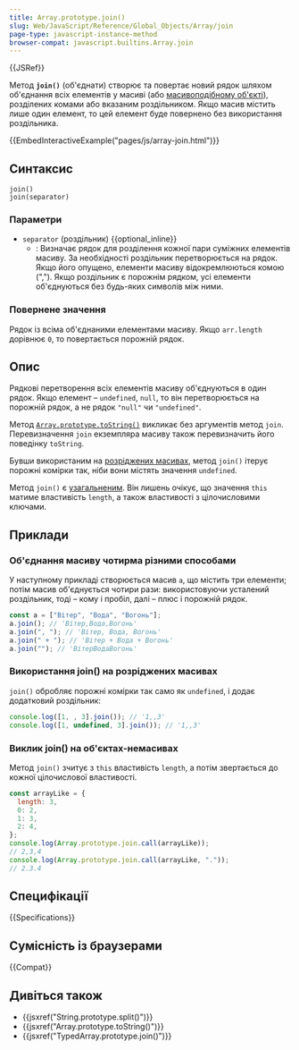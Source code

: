 ```yaml
---
title: Array.prototype.join()
slug: Web/JavaScript/Reference/Global_Objects/Array/join
page-type: javascript-instance-method
browser-compat: javascript.builtins.Array.join
---
```


{{JSRef}}

Метод **`join()`** (об'єднати) створює та повертає новий рядок шляхом об'єднання всіх елементів у масиві
(або [масивоподібному об'єкті](/uk/docs/Web/JavaScript/Guide/Indexed_collections#robota-z-masyvopodibnymy-obiektamy)), розділених комами або вказаним роздільником. Якщо масив містить лише один елемент, то цей елемент буде повернено без використання роздільника.

{{EmbedInteractiveExample("pages/js/array-join.html")}}

## Синтаксис

```js-nolint
join()
join(separator)
```

### Параметри

- `separator` (роздільник) {{optional_inline}}
  - : Визначає рядок для розділення кожної пари суміжних елементів масиву.
    За необхідності роздільник перетворюється на рядок. Якщо його опущено, елементи масиву відокремлюються комою (","). Якщо роздільник є порожнім рядком, усі елементи об'єднуються без будь-яких символів між ними.

### Повернене значення

Рядок із всіма об'єднаними елементами масиву. Якщо `arr.length` дорівнює `0`, то повертається порожній рядок.

## Опис

Рядкові перетворення всіх елементів масиву об'єднуються в один рядок. Якщо елемент – `undefined`, `null`, то він перетворюється на порожній рядок, а не рядок `"null"` чи `"undefined"`.

Метод [`Array.prototype.toString()`](/uk/docs/Web/JavaScript/Reference/Global_Objects/Array/toString) викликає без аргументів метод `join`. Перевизначення `join` екземпляра масиву також перевизначить його поведінку `toString`.

Бувши використаним на [розріджених масивах](/uk/docs/Web/JavaScript/Guide/Indexed_collections#rozridzheni-masyvy), метод `join()` ітерує порожні комірки так, ніби вони містять значення `undefined`.

Метод `join()` є [узагальненим](/uk/docs/Web/JavaScript/Reference/Global_Objects/Array#uzahalneni-metody-masyvu). Він лишень очікує, що значення `this` матиме властивість `length`, а також властивості з цілочисловими ключами.

## Приклади

### Об'єднання масиву чотирма різними способами

У наступному прикладі створюється масив `a`, що містить три елементи; потім масив об'єднується чотири рази: використовуючи усталений роздільник, тоді – кому і пробіл, далі – плюс і порожній рядок.

```js
const a = ["Вітер", "Вода", "Вогонь"];
a.join(); // 'Вітер,Вода,Вогонь'
a.join(", "); // 'Вітер, Вода, Вогонь'
a.join(" + "); // 'Вітер + Вода + Вогонь'
a.join(""); // 'ВітерВодаВогонь'
```

### Використання join() на розріджених масивах

`join()` обробляє порожні комірки так само як `undefined`, і додає додатковий роздільник:

```js
console.log([1, , 3].join()); // '1,,3'
console.log([1, undefined, 3].join()); // '1,,3'
```

### Виклик join() на об'єктах-немасивах

Метод `join()` зчитує з `this` властивість `length`, а потім звертається до кожної цілочислової властивості.

```js
const arrayLike = {
  length: 3,
  0: 2,
  1: 3,
  2: 4,
};
console.log(Array.prototype.join.call(arrayLike));
// 2,3,4
console.log(Array.prototype.join.call(arrayLike, "."));
// 2.3.4
```

## Специфікації

{{Specifications}}

## Сумісність із браузерами

{{Compat}}

## Дивіться також

- {{jsxref("String.prototype.split()")}}
- {{jsxref("Array.prototype.toString()")}}
- {{jsxref("TypedArray.prototype.join()")}}
